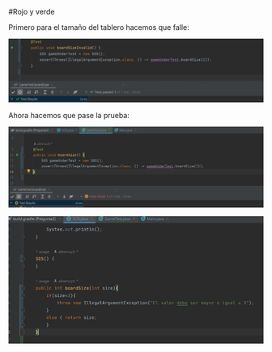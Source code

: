 #Rojo y verde

Primero para el tamaño del tablero hacemos que falle:

![](assets/3.jpg)

Ahora hacemos que pase la prueba:

![](assets/2.jpg)

![](assets/1.jpg)

